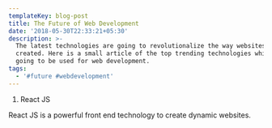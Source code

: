 ```yaml
---
templateKey: blog-post
title: The Future of Web Development
date: '2018-05-30T22:33:21+05:30'
description: >-
  The latest technologies are going to revolutionalize the way websites are
  created. Here is a small article of the top trending technologies which are
  going to be used for web development.
tags:
  - '#future #webdevelopment'
---
```

1. React JS 

React JS is a powerful front end technology to create dynamic websites.

